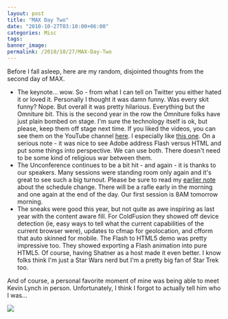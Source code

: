 ```yaml
---
layout: post
title: "MAX Day Two"
date: "2010-10-27T03:10:00+06:00"
categories: Misc 
tags: 
banner_image: 
permalink: /2010/10/27/MAX-Day-Two
---
```


Before I fall asleep, here are my random, disjointed thoughts from the second day of MAX.
<p/>
<ul>
<li>The keynote... wow. So - from what I can tell on Twitter you either hated it or loved it. Personally I thought it was damn funny. Was every skit funny? Nope. But overall it was pretty hilarious. Everything but the Omniture bit. This is the second year in the row the Omniture folks have just plain bombed on stage. I'm sure the technology itself is ok, but please, keep them off stage next time. If you liked the videos, you can see them on the YouTube channel <a href="http://www.youtube.com/user/AdobeMAXEvent">here</a>. I especially like <a href="http://www.youtube.com/user/AdobeMAXEvent#p/u/9/e3Z-ZKR_lcg">this one</a>. On a serious note - it was nice to see Adobe address Flash versus HTML and put some things into perspective. We can use both. There doesn't need to be some kind of religious war between them. 
<li>The Unconference continues to be a bit hit - and again - it is thanks to our speakers. Many sessions were standing room only again and it's great to see such a big turnout. Please be sure to read my <a href="http://www.raymondcamden.com/index.cfm/2010/10/26/ColdFusion-Unconference--Schedule-Change">earlier note</a> about the schedule change. There will be a rafle early in the morning and one again at the end of the day. Our first session is 8AM tomorrow morning.
<li>The sneaks were good this year, but not quite as awe inspiring as last year with the content aware fill. For ColdFusion they showed off device detection (ie, easy ways to tell what the current capabilities of the current browser were), updates to cfmap for geolocation, and cfform that auto skinned for mobile. The Flash to HTML5 demo was pretty impressive too. They showed exporting a Flash animation into pure HTML5. Of course, having Shatner as a host made it even better. I know folks think I'm just a Star Wars nerd but I'm a pretty big fan of Star Trek too. 
</ul>
<p/>

And of course, a personal favorite moment of mine was being able to meet Kevin Lynch in person. Unfortunately, I think I forgot to actually tell him who I was...
<p/>
 
<img src="https://static.raymondcamden.com/images/cfjedi/IMG_0040.JPG" />
